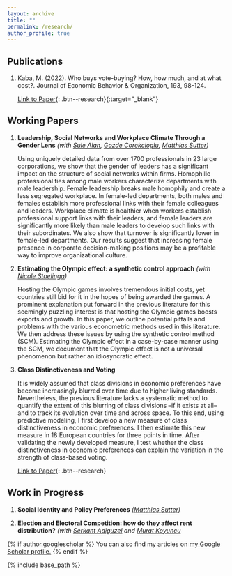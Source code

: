```yaml
---
layout: archive
title: ""
permalink: /research/
author_profile: true
---
```



## Publications

1. Kaba, M. (2022). Who buys vote-buying? How, how much, and at what cost?. Journal of Economic Behavior & Organization, 193, 98-124.

	[Link to Paper](https://www.sciencedirect.com/science/article/abs/pii/S0167268121004704){: .btn--research}{:target="_blank"}

## Working Papers

1. **Leadership, Social Networks and Workplace Climate Through a Gender Lens**
	*(with [Sule Alan](https://sulealan.com/), [Gozde Corekcioglu](https://www.gozdecorekcioglu.com), [Matthias Sutter](https://www.coll.mpg.de/matthias-sutter))*
	
	Using uniquely detailed data from over 1700 professionals in 23 large corporations, we show that the gender of leaders has a significant impact on the structure of social networks within firms. Homophilic professional ties among male workers characterize departments with male leadership. Female leadership breaks male homophily and create a less segregated workplace. In female-led departments, both males and females establish more professional links with their female colleagues and leaders.  Workplace climate is healthier when workers establish professional support links with their leaders, and female leaders are significantly more likely than male leaders to develop such links with their subordinates. We also show that turnover is significantly lower in female-led departments. Our results suggest that increasing female presence in corporate decision-making positions may be a profitable way to improve organizational culture.
	
2. **Estimating the Olympic effect: a synthetic control approach**
	*(with [Nicole Stoelinga](https://www.nicolestoelinga.com/home))*
	
	Hosting the Olympic games involves tremendous initial costs, yet countries still bid for it in the hopes of being awarded the games. A prominent explanation put forward in the previous literature for this seemingly puzzling interest is that hosting the Olympic games boosts exports and growth. In this paper, we outline potential pitfalls and problems with the various econometric methods used in this literature. We then address these issues by using the synthetic control method (SCM). Estimating the Olympic effect in a case-by-case manner using the SCM, we document that the Olympic effect is not a universal phenomenon but rather an idiosyncratic effect. 
	
3. **Class Distinctiveness and Voting**
	
	It is widely assumed that class divisions in economic preferences have become increasingly blurred over time due to higher living standards. Nevertheless, the previous literature lacks a systematic method to quantify the extent of this blurring of class divisions –if it exists at all– and to track its evolution over time and across space. To this end, using predictive modeling, I first develop a new measure of class distinctiveness in economic preferences. I then estimate this new measure in 18 European countries for three points in time. After validating the newly developed measure, I test whether the class distinctiveness in economic preferences can explain the variation in the strength of class-based voting.
	
	[Link to Paper](/files/Class_voting_paper.pdf){: .btn--research}

## Work in Progress
	
1. **Social Identity and Policy Preferences**
	*([Matthias Sutter](https://www.coll.mpg.de/matthias-sutter))*
	
2. **Election and Electoral Competition: how do they affect rent distribution?**
	*(with [Serkant Adiguzel](https://serkantadiguzel.com/) and [Murat Koyuncu](https://academics.boun.edu.tr/mkoyuncu/)*



{% if author.googlescholar %}
  You can also find my articles on <u><a href="{{author.googlescholar}}">my Google Scholar profile</a>.</u>
{% endif %}

{% include base_path %}

<!--- {% for post in site.publications reversed %}
  {% include archive-single.html %}
{% endfor %} --->


